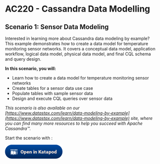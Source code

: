 # AC220 - Cassandra Data Modelling

## Scenario 1: Sensor Data Modeling

Interested in learning more about Cassandra data modeling by example? This example demonstrates how to create a data model for temperature monitoring sensor networks. It covers a conceptual data model, application workflow, logical data model, physical data model, and final CQL schema and query design.


**In this scenario, you will:**
* Learn how to create a data model for temperature monitoring sensor networks
* Create tables for a sensor data use case 
* Populate tables with sample sensor data
* Design and execute CQL queries over sensor data

_This scenario is also available on our [https://www.datastax.com/learn/data-modeling-by-example](https://www.datastax.com/learn/data-modeling-by-example) site, where you can find many more resources to help you succeed with Apache Cassandra™._

Start the scenario with :

[![Open in KataPod](https://github.com/DataStax-Academy/katapod-shared-assets/blob/main/images/open-in-katapod.png?raw=true)](https://gitpod.io/#https://github.com/datastax-academy/ac220-01-sensor-data/)

